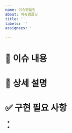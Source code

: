 ```yaml
---
name: 이슈템플릿
about: 이슈템플릿
title: ''
labels: ''
assignees: ''

---
```


# 📄  이슈 내용

# 📝  상세 설명


# ✅ 구현 필요 사항
- 
-
